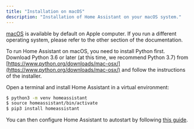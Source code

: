 ```yaml
---
title: "Installation on macOS"
description: "Installation of Home Assistant on your macOS system."
---
```


[macOS](http://www.apple.com/macos/) is available by default on Apple computer. If you run a different operating system, please refer to the other section of the documentation.

To run Home Assistant on macOS, you need to install Python first. Download Python 3.6 or later (at this time, we recommend Python 3.7) from [https://www.python.org/downloads/mac-osx/](https://www.python.org/downloads/mac-osx/) and follow the instructions of the installer.

Open a terminal and install Home Assistant in a virtual environment:

```bash
$ python3 -m venv homeassistant
$ source homeassistant/bin/activate
$ pip3 install homeassistant
```

You can then configure Home Assistant to autostart by following [this guide](/docs/autostart/macos/).
